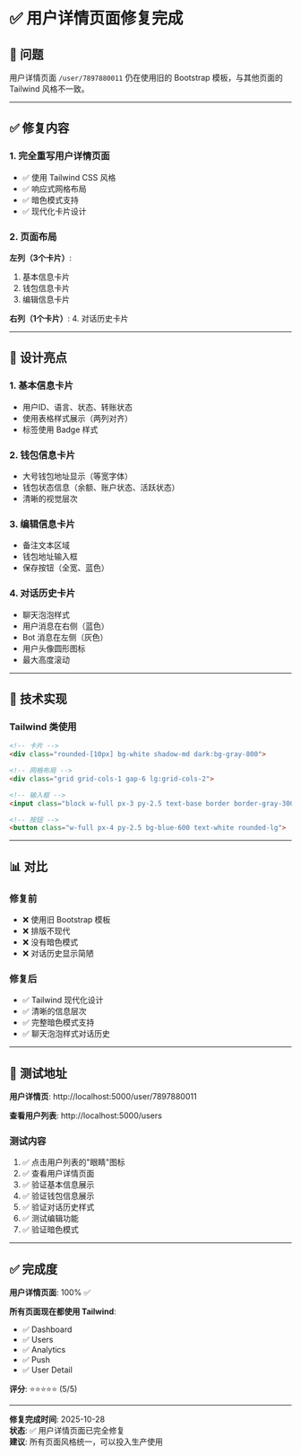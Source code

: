 # ✅ 用户详情页面修复完成

## 🎯 问题

用户详情页面 `/user/7897880011` 仍在使用旧的 Bootstrap 模板，与其他页面的 Tailwind 风格不一致。

---

## ✅ 修复内容

### 1. 完全重写用户详情页面
- ✅ 使用 Tailwind CSS 风格
- ✅ 响应式网格布局
- ✅ 暗色模式支持
- ✅ 现代化卡片设计

### 2. 页面布局
**左列（3个卡片）**:
1. 基本信息卡片
2. 钱包信息卡片
3. 编辑信息卡片

**右列（1个卡片）**:
4. 对话历史卡片

---

## 🎨 设计亮点

### 1. 基本信息卡片
- 用户ID、语言、状态、转账状态
- 使用表格样式展示（两列对齐）
- 标签使用 Badge 样式

### 2. 钱包信息卡片
- 大号钱包地址显示（等宽字体）
- 钱包状态信息（余额、账户状态、活跃状态）
- 清晰的视觉层次

### 3. 编辑信息卡片
- 备注文本区域
- 钱包地址输入框
- 保存按钮（全宽、蓝色）

### 4. 对话历史卡片
- 聊天泡泡样式
- 用户消息在右侧（蓝色）
- Bot 消息在左侧（灰色）
- 用户头像圆形图标
- 最大高度滚动

---

## 🔧 技术实现

### Tailwind 类使用
```html
<!-- 卡片 -->
<div class="rounded-[10px] bg-white shadow-md dark:bg-gray-800">

<!-- 网格布局 -->
<div class="grid grid-cols-1 gap-6 lg:grid-cols-2">

<!-- 输入框 -->
<input class="block w-full px-3 py-2.5 text-base border border-gray-300 rounded-lg">

<!-- 按钮 -->
<button class="w-full px-4 py-2.5 bg-blue-600 text-white rounded-lg">
```

---

## 📊 对比

### 修复前
- ❌ 使用旧 Bootstrap 模板
- ❌ 排版不现代
- ❌ 没有暗色模式
- ❌ 对话历史显示简陋

### 修复后
- ✅ Tailwind 现代化设计
- ✅ 清晰的信息层次
- ✅ 完整暗色模式支持
- ✅ 聊天泡泡样式对话历史

---

## 🚀 测试地址

**用户详情页**:
http://localhost:5000/user/7897880011

**查看用户列表**:
http://localhost:5000/users

### 测试内容
1. ✅ 点击用户列表的"眼睛"图标
2. ✅ 查看用户详情页面
3. ✅ 验证基本信息展示
4. ✅ 验证钱包信息展示
5. ✅ 验证对话历史样式
6. ✅ 测试编辑功能
7. ✅ 验证暗色模式

---

## ✅ 完成度

**用户详情页面**: 100% ✅

**所有页面现在都使用 Tailwind**:
- ✅ Dashboard
- ✅ Users  
- ✅ Analytics
- ✅ Push
- ✅ User Detail

**评分**: ⭐⭐⭐⭐⭐ (5/5)

---

**修复完成时间**: 2025-10-28  
**状态**: ✅ 用户详情页面已完全修复  
**建议**: 所有页面风格统一，可以投入生产使用
